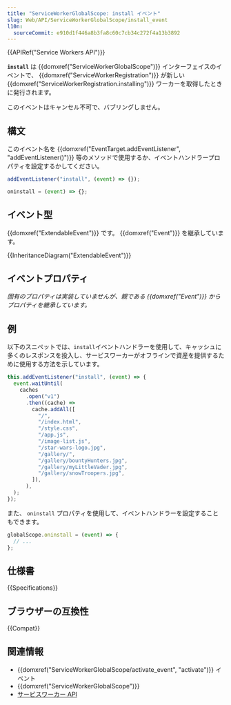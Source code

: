 ```yaml
---
title: "ServiceWorkerGlobalScope: install イベント"
slug: Web/API/ServiceWorkerGlobalScope/install_event
l10n:
  sourceCommit: e910d1f446a8b3fa8c60c7cb34c272f4a13b3892
---
```


{{APIRef("Service Workers API")}}

**`install`** は {{domxref("ServiceWorkerGlobalScope")}} インターフェイスのイベントで、 {{domxref("ServiceWorkerRegistration")}} が新しい {{domxref("ServiceWorkerRegistration.installing")}} ワーカーを取得したときに発行されます。

このイベントはキャンセル不可で、バブリングしません。

## 構文

このイベント名を {{domxref("EventTarget.addEventListener", "addEventListener()")}} 等のメソッドで使用するか、イベントハンドラープロパティを設定するかしてください。

```js
addEventListener("install", (event) => {});

oninstall = (event) => {};
```

## イベント型

{{domxref("ExtendableEvent")}} です。 {{domxref("Event")}} を継承しています。

{{InheritanceDiagram("ExtendableEvent")}}

## イベントプロパティ

_固有のプロパティは実装していませんが、親である {{domxref("Event")}} からプロパティを継承しています。_

## 例

以下のスニペットでは、`install`イベントハンドラーを使用して、キャッシュに多くのレスポンスを投入し、サービスワーカーがオフラインで資産を提供するために使用する方法を示しています。

```js
this.addEventListener("install", (event) => {
  event.waitUntil(
    caches
      .open("v1")
      .then((cache) =>
        cache.addAll([
          "/",
          "/index.html",
          "/style.css",
          "/app.js",
          "/image-list.js",
          "/star-wars-logo.jpg",
          "/gallery/",
          "/gallery/bountyHunters.jpg",
          "/gallery/myLittleVader.jpg",
          "/gallery/snowTroopers.jpg",
        ]),
      ),
  );
});
```

また、 `oninstall` プロパティを使用して、イベントハンドラーを設定することもできます。

```js
globalScope.oninstall = (event) => {
  // ...
};
```

## 仕様書

{{Specifications}}

## ブラウザーの互換性

{{Compat}}

## 関連情報

- {{domxref("ServiceWorkerGlobalScope/activate_event", "activate")}} イベント
- {{domxref("ServiceWorkerGlobalScope")}}
- [サービスワーカー API](/ja/docs/Web/API/Service_Worker_API)
